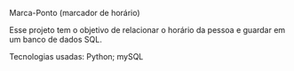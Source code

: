 Marca-Ponto (marcador de horário)



Esse projeto tem o objetivo de relacionar o horário da pessoa e guardar em um banco de dados SQL.


Tecnologias usadas:
Python;
mySQL
